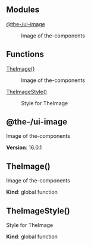 <!--- Code generated by @the-/script-doc. DO NOT EDIT. -->

## Modules

<dl>
<dt><a href="#module_@the-/ui-image">@the-/ui-image</a></dt>
<dd><p>Image of the-components</p>
</dd>
</dl>

## Functions

<dl>
<dt><a href="#TheImage">TheImage()</a></dt>
<dd><p>Image of the-components</p>
</dd>
<dt><a href="#TheImageStyle">TheImageStyle()</a></dt>
<dd><p>Style for TheImage</p>
</dd>
</dl>

<a name="module_@the-/ui-image"></a>

## @the-/ui-image
Image of the-components

**Version**: 16.0.1  
<a name="TheImage"></a>

## TheImage()
Image of the-components

**Kind**: global function  
<a name="TheImageStyle"></a>

## TheImageStyle()
Style for TheImage

**Kind**: global function  
